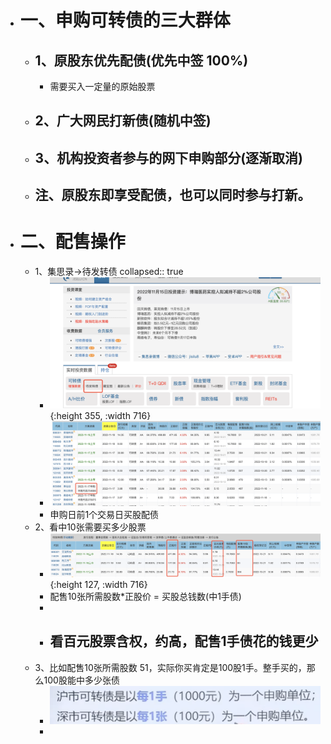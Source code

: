 - # 一、申购可转债的三大群体
	- ## 1、原股东优先配债(优先中签 100%)
		- 需要买入一定量的原始股票
	- ## 2、广大网民打新债(随机中签)
	- ## 3、机构投资者参与的网下申购部分(逐渐取消)
	- ## 注、原股东即享受配债，也可以同时参与打新。
- # 二、配售操作
	- 1、集思录->待发转债
	  collapsed:: true
		- ![image.png](../assets/image_1668522231762_0.png){:height 355, :width 716}
		- ![image.png](../assets/image_1668522355605_0.png)
		- 申购日前1个交易日买股配债
	- 2、看中10张需要买多少股票
		- ![image.png](../assets/image_1668522295480_0.png){:height 127, :width 716}
		- 配售10张所需股数*正股价 = 买股总钱数(中1手债)
		-
		- ## 看百元股票含权，约高，配售1手债花的钱更少
	- 3、比如配售10张所需股数 51，实际你买肯定是100股1手。整手买的，那么100股能中多少张债
		- ![image.png](../assets/image_1668524342464_0.png)
		-